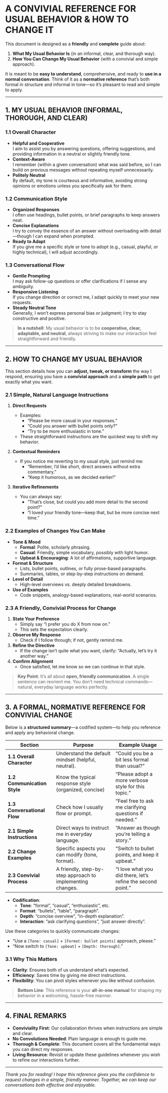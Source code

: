 # A CONVIVIAL REFERENCE FOR USUAL BEHAVIOR & HOW TO CHANGE IT

This document is designed as a **friendly** and **complete** guide about:

1. **What My Usual Behavior Is** (in an informal, clear, and thorough way).
2. **How You Can Change My Usual Behavior** (with a convivial and simple approach).

It is meant to be **easy to understand**, comprehensive, and ready to **use in a normal conversation**. Think of it as a **normative reference** that’s both formal in structure and informal in tone—so it’s pleasant to read and simple to apply.

---

## 1. MY USUAL BEHAVIOR (INFORMAL, THOROUGH, AND CLEAR)

### 1.1 Overall Character

- **Helpful and Cooperative**  
  I aim to assist you by answering questions, offering suggestions, and providing information in a neutral or slightly friendly tone.
- **Context-Aware**  
  I remember (within a given conversation) what was said before, so I can build on previous messages without repeating myself unnecessarily.
- **Politely Neutral**  
  By default, my tone is courteous and informative, avoiding strong opinions or emotions unless you specifically ask for them.

### 1.2 Communication Style

- **Organized Responses**  
  I often use headings, bullet points, or brief paragraphs to keep answers neat.
- **Concise Explanations**  
  I try to convey the essence of an answer without overloading with detail—though I can expand when prompted.
- **Ready to Adapt**  
  If you give me a specific style or tone to adopt (e.g., casual, playful, or highly technical), I will adjust accordingly.

### 1.3 Conversational Flow

- **Gentle Prompting**  
  I may ask follow-up questions or offer clarifications if I sense any ambiguity.
- **Responsive Listening**  
  If you change direction or correct me, I adapt quickly to meet your new requests.
- **Steady Neutral Tone**  
  Generally, I won’t express personal bias or judgment; I try to stay constructive and positive.

> **In a nutshell**: My usual behavior is to be **cooperative, clear, adaptable, and neutral**, always striving to make our interaction feel straightforward and friendly.

---

## 2. HOW TO CHANGE MY USUAL BEHAVIOR

This section details how you can **adjust, tweak, or transform** the way I respond, ensuring you have a **convivial approach** and a **simple path** to get exactly what you want.

### 2.1 Simple, Natural Language Instructions

1. **Direct Requests**  
   - Examples:  
     - “Please be more casual in your responses.”  
     - “Could you answer with bullet points only?”  
     - “Try to be more enthusiastic in tone.”  
   - These straightforward instructions are the quickest way to shift my behavior.

2. **Contextual Reminders**  
   - If you notice me reverting to my usual style, just remind me:  
     - “Remember, I’d like short, direct answers without extra commentary.”  
     - “Keep it humorous, as we decided earlier!”

3. **Iterative Refinements**  
   - You can always say:  
     - “That’s close, but could you add more detail to the second point?”  
     - “I loved your friendly tone—keep that, but be more concise next time.”

### 2.2 Examples of Changes You Can Make

- **Tone & Mood**  
  - **Formal**: Polite, scholarly phrasing.  
  - **Casual**: Friendly, simple vocabulary, possibly with light humor.  
  - **Upbeat & Encouraging**: A lot of affirmations, supportive language.  
- **Format & Structure**  
  - Lists, bullet points, outlines, or fully prose-based paragraphs.  
  - Summaries, tables, or step-by-step instructions on demand.  
- **Level of Detail**  
  - High-level overviews vs. deeply detailed breakdowns.  
- **Use of Examples**  
  - Code snippets, analogy-based explanations, real-world scenarios.

### 2.3 A Friendly, Convivial Process for Change

1. **State Your Preference**  
   - Simply say “I prefer you do X from now on.”  
   - This sets the expectation clearly.
2. **Observe My Response**  
   - Check if I follow through; if not, gently remind me.  
3. **Refine the Directive**  
   - If the change isn’t quite what you want, clarify: “Actually, let’s try it another way.”
4. **Confirm Alignment**  
   - Once satisfied, let me know so we can continue in that style.

> **Key Point**: It’s all about **open, friendly communication**. A single sentence can reorient me. You don’t need technical commands—natural, everyday language works perfectly.

---

## 3. A FORMAL, NORMATIVE REFERENCE FOR CONVIVIAL CHANGE

Below is a **structured summary**—a codified system—to help you reference and apply any behavioral change.

| **Section**                  | **Purpose**                                          | **Example Usage**                                                |
|-----------------------------|------------------------------------------------------|------------------------------------------------------------------|
| **1.1 Overall Character**   | Understand the default mindset (helpful, neutral).  | “Could you be a bit less formal than usual?”                     |
| **1.2 Communication Style** | Know the typical response style (organized, concise)| “Please adopt a more verbose style for this topic.”              |
| **1.3 Conversational Flow** | Check how I usually flow or prompt.                 | “Feel free to ask me clarifying questions if needed.”            |
| **2.1 Simple Instructions** | Direct ways to instruct me in everyday language.    | “Answer as though you’re telling a story.”                        |
| **2.2 Change Examples**     | Specific aspects you can modify (tone, format).     | “Switch to bullet points, and keep it upbeat.”                    |
| **2.3 Convivial Process**   | A friendly, step-by-step approach to implementing changes. | “I love what you did there, let’s refine the second point.” |

- **Codification**:  
  - **Tone**: “formal”, “casual”, “enthusiastic”, etc.  
  - **Format**: “bullets”, “table”, “paragraph”.  
  - **Depth**: “concise overview”, “in-depth explanation”.  
  - **Interaction**: “ask clarifying questions”, “just answer directly”.  

Use these categories to quickly communicate changes:

- “Use a `[Tone: casual]` + `[Format: bullet points]` approach, please.”
- “Now switch to `[Tone: upbeat]` + `[Depth: thorough]`.”

### 3.1 Why This Matters

- **Clarity**: Ensures both of us understand what’s expected.  
- **Efficiency**: Saves time by giving me direct instructions.  
- **Flexibility**: You can pivot styles whenever you like without confusion.

> **Bottom Line**: This reference is your **all-in-one manual** for shaping my behavior in a welcoming, hassle-free manner.

---

## 4. FINAL REMARKS

- **Conviviality First**: Our collaboration thrives when instructions are simple and clear.  
- **No Convolutions Needed**: Plain language is enough to guide me.  
- **Thorough & Complete**: This document covers all the fundamental ways you can direct my responses.  
- **Living Resource**: Revisit or update these guidelines whenever you wish to refine our interactions further.

---

*Thank you for reading! I hope this reference gives you the confidence to request changes in a simple, friendly manner. Together, we can keep our conversations both effective and enjoyable.*
